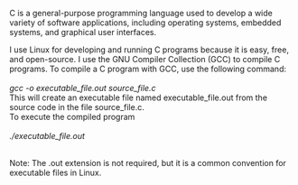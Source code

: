 C is a general-purpose programming language used to develop a wide variety of software applications, including operating systems, embedded systems, and graphical user interfaces.

I use Linux for developing and running C programs because it is easy, free, and open-source.
I use the GNU Compiler Collection (GCC) to compile C programs.
To compile a C program with GCC, use the following command:<br><br>
*gcc -o executable_file.out source_file.c* <br>
This will create an executable file named executable_file.out from the source code in the file source_file.c.<br>
To execute the compiled program<br><br>
*./executable_file.out* <br><br>

Note: The .out extension is not required, but it is a common convention for executable files in Linux.
